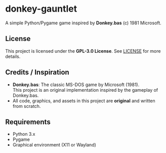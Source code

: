 # donkey-gauntlet

A simple Python/Pygame game inspired by **Donkey.bas** (c) 1981 Microsoft.

## License

This project is licensed under the **GPL-3.0 License**. See [LICENSE](LICENSE) for more details.

## Credits / Inspiration

- **Donkey.bas**: The classic MS-DOS game by  Microsoft (1981).  
  This project is an original implementation inspired by the gameplay of Donkey.bas.
- All code, graphics, and assets in this project are **original** and written from scratch.

## Requirements

- Python 3.x
- Pygame
- Graphical environment (X11 or Wayland)